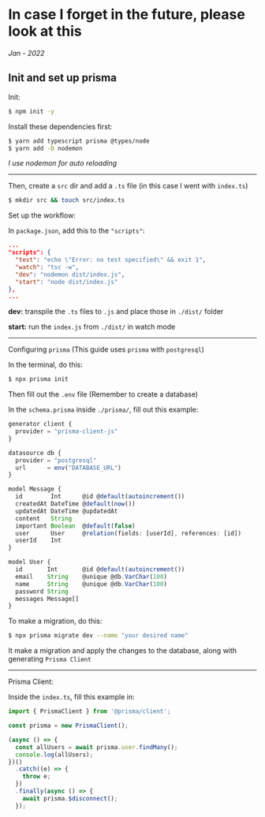 # In case I forget in the future, please look at this

_Jan - 2022_

## Init and set up prisma

Init:

```bash
$ npm init -y
```

Install these dependencies first:

```bash
$ yarn add typescript prisma @types/node
$ yarn add -D nodemon
```

_I use nodemon for auto reloading_

---

Then, create a `src` dir and add a `.ts` file (in this case I went with `index.ts`)

```bash
$ mkdir src && touch src/index.ts
```

Set up the workflow:

In `package.json`, add this to the `"scripts"`:

```json
...
"scripts": {
  "test": "echo \"Error: no test specified\" && exit 1",
  "watch": "tsc -w",
  "dev": "nodemon dist/index.js",
  "start": "node dist/index.js"
},
...
```

**dev:** transpile the `.ts` files to `.js` and place those in `./dist/` folder

**start:** run the `index.js` from `./dist/` in watch mode

---

Configuring `prisma` (This guide uses `prisma` with `postgresql`)

In the terminal, do this:

```bash
$ npx prisma init
```

Then fill out the `.env` file (Remember to create a database)

In the `schema.prisma` inside `./prisma/`, fill out this example:

```typescript
generator client {
  provider = "prisma-client-js"
}

datasource db {
  provider = "postgresql"
  url      = env("DATABASE_URL")
}

model Message {
  id        Int      @id @default(autoincrement())
  createdAt DateTime @default(now())
  updatedAt DateTime @updatedAt
  content   String
  important Boolean  @default(false)
  user      User     @relation(fields: [userId], references: [id])
  userId    Int
}

model User {
  id       Int       @id @default(autoincrement())
  email    String    @unique @db.VarChar(100)
  name     String    @unique @db.VarChar(100)
  password String
  messages Message[]
}
```

To make a migration, do this:

```bash
$ npx prisma migrate dev --name "your desired name"
```

It make a migration and apply the changes to the database, along with generating `Prisma Client`

---

Prisma Client:

Inside the `index.ts`, fill this example in:

```typescript
import { PrismaClient } from '@prisma/client';

const prisma = new PrismaClient();

(async () => {
  const allUsers = await prisma.user.findMany();
  console.log(allUsers);
})()
  .catch((e) => {
    throw e;
  })
  .finally(async () => {
    await prisma.$disconnect();
  });
```

